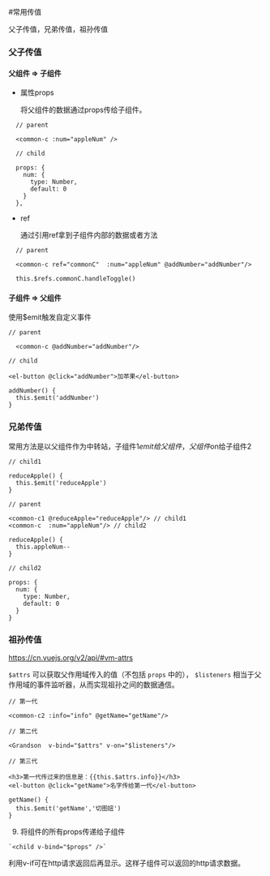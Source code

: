 #常用传值

父子传值，兄弟传值，祖孙传值

### 父子传值

#### 父组件 => 子组件

* 属性props

  
  将父组件的数据通过props传给子组件。
  

``` 
  // parent

  <common-c :num="appleNum" />

  // child

  props: {
    num: {
      type: Number,
      default: 0
    }
  },
  ```

* ref

  通过引用ref拿到子组件内部的数据或者方法

  

``` 
  // parent

  <common-c ref="commonC"  :num="appleNum" @addNumber="addNumber"/>

  this.$refs.commonC.handleToggle()

  ```

#### 子组件 => 父组件

使用$emit触发自定义事件

``` 
// parent

  <common-c @addNumber="addNumber"/>

// child

<el-button @click="addNumber">加苹果</el-button>

addNumber() {
  this.$emit('addNumber')
}

```

### 兄弟传值

常用方法是以父组件作为中转站，子组件1$emit给父组件，父组件$on给子组件2

``` 
// child1

reduceApple() {
  this.$emit('reduceApple')
}

// parent

<common-c1 @reduceApple="reduceApple"/> // child1
<common-c  :num="appleNum"/> // child2

reduceApple() {
  this.appleNum--
}

// child2

props: {
  num: {
    type: Number,
    default: 0
  }
}

```

### 祖孙传值

https://cn.vuejs.org/v2/api/#vm-attrs

`$attrs` 可以获取父作用域传入的值（不包括 `props` 中的）， `$listeners` 相当于父作用域的事件监听器，从而实现祖孙之间的数据通信。

``` 
// 第一代

<common-c2 :info="info" @getName="getName"/>

// 第二代

<Grandson  v-bind="$attrs" v-on="$listeners"/>

// 第三代

<h3>第一代传过来的信息是：{{this.$attrs.info}}</h3>
<el-button @click="getName">名字传给第一代</el-button>

getName() {
  this.$emit('getName','切图妞')
}

```

9. 将组件的所有props传递给子组件

`` `<child v-bind="$props" />` ``

利用v-if可在http请求返回后再显示。这样子组件可以返回的http请求数据。

